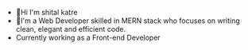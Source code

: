 - 👋Hi  I'm shital katre
- 👀I'm a Web Developer skilled in MERN stack who focuses on writing clean, elegant and efficient code.
- Currently working as a Front-end Developer


<!---
shitallog/shitallog is a ✨ special ✨ repository because its `README.md` (this file) appears on your GitHub profile.
You can click the Preview link to take a look at your changes.
--->
